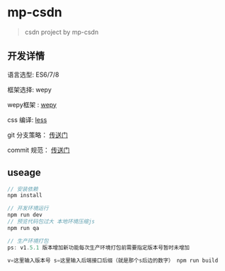 # mp-csdn

> csdn  project by mp-csdn

## 开发详情

语言选型: ES6/7/8

框架选择: wepy

 wepy框架 : [wepy](https://tencent.github.io/wepy/index.html)

 css 编译: [less](http://lesscss.cn/)

 git 分支策略： [传送门](http://www.ruanyifeng.com/blog/2015/12/git-workflow.html)

commit 规范： [传送门](https://segmentfault.com/a/1190000009048911)

## useage

```javascript
// 安装依赖
npm install

// 开发环境运行
npm run dev
// 预览代码包过大 本地环境压缩js
npm run qa

// 生产环境打包
ps: v1.5.1 版本增加新功能每次生产环境打包前需要指定版本号暂时未增加

v=这里输入版本号 s=这里输入后端接口后缀（就是那个s后边的数字） npm run build
```

